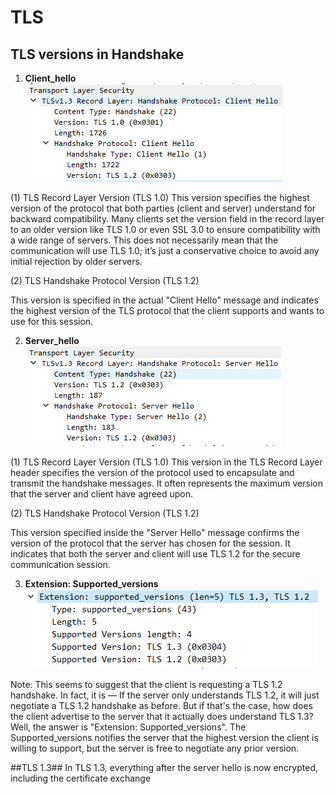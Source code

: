 # TLS
 ## TLS versions in Handshake
1. **Client_hello** \
  ![Client Hello](./images/tls_version_client_hello.png)
  
  (1) TLS Record Layer Version (TLS 1.0)
       This version specifies the highest version of the protocol that both parties (client and server) understand for backward compatibility. Many clients set the version field in the record layer to an older version like TLS 1.0 or even SSL 3.0 to ensure compatibility with a wide range of servers. This does not necessarily mean that the communication will use TLS 1.0; it’s just a conservative choice to avoid any initial rejection by older servers.

  (2) TLS Handshake Protocol Version (TLS 1.2)

This version is specified in the actual "Client Hello" message and indicates the highest version of the TLS protocol that the client supports and wants to use for this session.
	
2. **Server_hello** \
 ![Server Hello](./images/tls_version_server_hello.png)

(1) TLS Record Layer Version (TLS 1.0)
      This version in the TLS Record Layer header specifies the version of the protocol used to encapsulate and transmit the handshake messages. It often represents the maximum version that the server and client have agreed upon.

(2) TLS Handshake Protocol Version (TLS 1.2)

This version specified inside the "Server Hello" message confirms the version of the protocol that the server has chosen for the session. It indicates that both the server and client will use TLS 1.2 for the secure communication session.

3. **Extension: Supported_versions** \
 ![Supported_versions](./images/tls_version_supported_versions.png)

Note: 
This seems to suggest that the client is requesting a TLS 1.2 handshake. In fact, it is — If the server only understands TLS 1.2, it will just negotiate a TLS 1.2 handshake as before. 
But if that's the case, how does the client advertise to the server that it actually does understand TLS 1.3? Well, the answer is "Extension: Supported_versions".  The Supported_versions notifies the server that the highest version the client is willing to support, but the server is free to negotiate any prior version.

##TLS 1.3##
In TLS 1.3, everything after the server hello is now encrypted, including the certificate exchange
